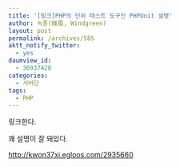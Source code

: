 ```yaml
---
title: '[링크]PHP의 단위 테스트 도구인 PHPUnit 설명'
author: 녹풍(綠風, Windgreen)
layout: post
permalink: /archives/585
aktt_notify_twitter:
  - yes
daumview_id:
  - 36937428
categories:
  - 서버단
tags:
  - PHP
---
```

링크한다.

  
꽤 설명이 잘 돼있다.

  
<http://kwon37xi.egloos.com/2935660>